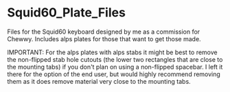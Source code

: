 # Squid60_Plate_Files

Files for the Squid60 keyboard designed by me as a commission for Chewwy. Includes alps plates for those that want to get those made.



IMPORTANT: For the alps plates with alps stabs it might be best to remove the non-flipped stab hole cutouts (the lower two rectangles that are close to the mounting tabs) if you don't plan on using a non-flipped spacebar. I left it there for the option of the end user, but would highly recommend removing them as it does remove material very close to the mounting tabs.
